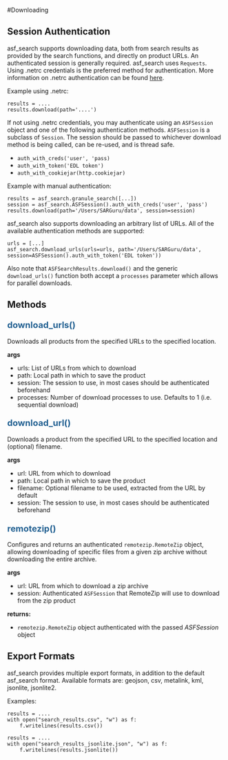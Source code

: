 #Downloading

## Session Authentication

asf_search supports downloading data, both from search results as provided by the search functions, and directly on product URLs. An authenticated session is generally required. asf_search uses ```Requests```. Using .netrc credentials is the preferred method for authentication. More information on .netrc authentication can be found [here](https://requests.readthedocs.io/en/latest/user/authentication/#netrc-authentication).

Example using .netrc:

	results = ....
	results.download(path='....')

If not using .netrc credentials, you may authenticate using an ```ASFSession``` object and one of the following authentication methods. ```ASFSession``` is a subclass of ```Session```. The session should be passed to whichever download method is being called, can be re-used, and is thread safe. 

- ```auth_with_creds('user', 'pass)```
- ```auth_with_token('EDL token')```
- ```auth_with_cookiejar(http.cookiejar)```

Example with manual authentication:

	results = asf_search.granule_search([...])
	session = asf_search.ASFSession().auth_with_creds('user', 'pass')
	results.download(path='/Users/SARGuru/data', session=session)

asf_search also supports downloading an arbitrary list of URLs. All of the available authentication methods are supported:

	urls = [...]
	asf_search.download_urls(urls=urls, path='/Users/SARGuru/data', session=ASFSession().auth_with_token('EDL token'))

Also note that ```ASFSearchResults.download()``` and the generic ```download_urls()``` function both accept a ```processes``` parameter which allows for parallel downloads.

## Methods
### <span style="color: #236192; font-size: 20px;">download_urls()</span>

Downloads all products from the specified URLs to the specified location.

**args**

- urls: List of URLs from which to download
- path: Local path in which to save the product
- session: The session to use, in most cases should be authenticated beforehand
- processes: Number of download processes to use. Defaults to 1 (i.e. sequential download)

### <span style="color: #236192; font-size: 20px;">download_url()</span>

Downloads a product from the specified URL to the specified location and (optional) filename.

**args**

- url: URL from which to download
- path: Local path in which to save the product
- filename: Optional filename to be used, extracted from the URL by default
- session: The session to use, in most cases should be authenticated beforehand

### <span style="color: #236192; font-size: 20px;">remotezip()</span>

Configures and returns an authenticated ```remotezip.RemoteZip``` object, allowing downloading of
specific files from a given zip archive without downloading the entire archive.

**args**

- url: URL from which to download a zip archive
- session: Authenticated ```ASFSession``` that RemoteZip will use to download from the zip product

**returns:**

- `remotezip.RemoteZip` object authenticated with the passed _ASFSession_ object

## Export Formats
asf_search provides multiple export formats, in addition to the default asf_search format. Available formats are: geojson, csv, metalink, kml, jsonlite, jsonlite2.

Examples:

	results = ....
	with open("search_results.csv", "w") as f:
		f.writelines(results.csv())

	results = ....
	with open("search_results_jsonlite.json", "w") as f:
		f.writelines(results.jsonlite())

